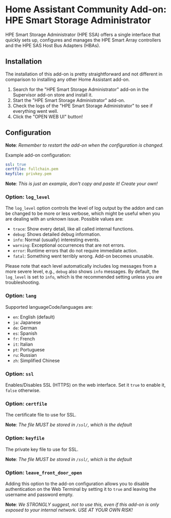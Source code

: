 # Home Assistant Community Add-on: HPE Smart Storage Administrator

HPE Smart Storage Administrator (HPE SSA) offers a single interface that quickly sets up, configures and manages the HPE Smart Array controllers and the HPE SAS Host Bus Adapters (HBAs).

## Installation

The installation of this add-on is pretty straightforward and not different in
comparison to installing any other Home Assistant add-on.

1. Search for the "HPE Smart Storage Administrator" add-on in the Supervisor add-on store and install it.
1. Start the "HPE Smart Storage Administrator" add-on.
1. Check the logs of the "HPE Smart Storage Administrator" to see if everything went well.
1. Click the "OPEN WEB UI" button!

## Configuration

**Note**: _Remember to restart the add-on when the configuration is changed._

Example add-on configuration:

```yaml
ssl: true
certfile: fullchain.pem
keyfile: privkey.pem
```

**Note**: _This is just an example, don't copy and paste it! Create your own!_

### Option: `log_level`

The `log_level` option controls the level of log output by the addon and can
be changed to be more or less verbose, which might be useful when you are
dealing with an unknown issue. Possible values are:

- `trace`: Show every detail, like all called internal functions.
- `debug`: Shows detailed debug information.
- `info`: Normal (usually) interesting events.
- `warning`: Exceptional occurrences that are not errors.
- `error`:  Runtime errors that do not require immediate action.
- `fatal`: Something went terribly wrong. Add-on becomes unusable.

Please note that each level automatically includes log messages from a
more severe level, e.g., `debug` also shows `info` messages. By default,
the `log_level` is set to `info`, which is the recommended setting unless
you are troubleshooting.

### Option: `lang`

Supported languageCode/languages are:

- `en`: English (default)
- `ja`: Japanese
- `de`: German
- `es`: Spanish
- `fr`: French
- `it`: Italian
- `pt`: Portuguese
- `ru`: Russian
- `zh`: Simplified Chinese

### Option: `ssl`

Enables/Disables SSL (HTTPS) on the web interface.
Set it `true` to enable it, `false` otherwise.

### Option: `certfile`

The certificate file to use for SSL.

**Note**: _The file MUST be stored in `/ssl/`, which is the default_

### Option: `keyfile`

The private key file to use for SSL.

**Note**: _The file MUST be stored in `/ssl/`, which is the default_

### Option: `leave_front_door_open`

Adding this option to the add-on configuration allows you to disable
authentication on the Web Terminal by setting it to `true` and leaving the
username and password empty.

**Note**: _We STRONGLY suggest, not to use this, even if this add-on is
only exposed to your internal network. USE AT YOUR OWN RISK!_
